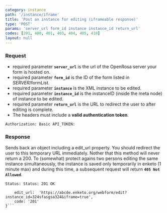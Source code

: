 ```yaml
---
category: instance
path: '/instance/iframe'
title: 'Post an instance for editing (iframeable response)'
type: 'POST'
params: 'server_url form_id instance instance_id return_url'
codes: [201, 400, 401, 403, 404, 405, 410]
layout: null
---
```


### Request

* required parameter **`server_url`** is the url of the OpenRosa server your form is hosted on.
* required parameter **`form_id`** is the ID of the form listed in _SERVER_/formList.
* required parameter **`instance`** is the XML instance to be edited.
* required parameter **`instance_id`** is the instanceID (inside the meta node) of instance to be edited.
* required parameter **`return_url`** is the URL to redirect the user to after editing is complete.
* The headers must include a **valid authentication token**.

```Authorization: Basic API_TOKEN:```

### Response

Sends back an object including a edit_url property. You should redirect the user to this temporary URL immediately. Nother that this method will never return a 200. To (somewhat) protect agains two persons editing the same instance simultaneously, the instance is saved only temporarily in enketo (1 minute max) and during this time, a subsequent request will return **`405 Not Allowed`**.

```Status: Status: 201 OK```
```{
    edit_url:  'https://abcde.enketo.org/webform/edit?instance_id=324sfasgsa324&iframe=true',
    code: '201'
}```
